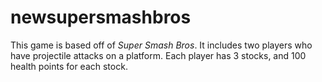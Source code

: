 # newsupersmashbros

This game is based off of *Super Smash Bros*. It includes two players who have projectile attacks on a platform. Each player has 3 stocks, and 100 health points for each stock.  

